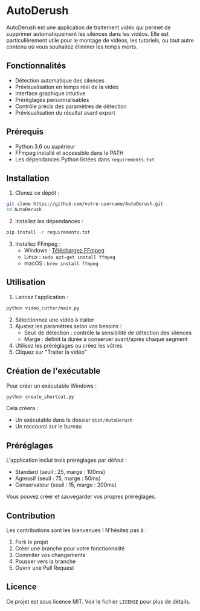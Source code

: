 # AutoDerush

AutoDerush est une application de traitement vidéo qui permet de supprimer automatiquement les silences dans les vidéos. Elle est particulièrement utile pour le montage de vidéos, les tutoriels, ou tout autre contenu où vous souhaitez éliminer les temps morts.

## Fonctionnalités

- Détection automatique des silences
- Prévisualisation en temps réel de la vidéo
- Interface graphique intuitive
- Préréglages personnalisables
- Contrôle précis des paramètres de détection
- Prévisualisation du résultat avant export

## Prérequis

- Python 3.6 ou supérieur
- FFmpeg installé et accessible dans le PATH
- Les dépendances Python listées dans `requirements.txt`

## Installation

1. Clonez ce dépôt :

```bash
git clone https://github.com/votre-username/AutoDerush.git
cd AutoDerush
```

2. Installez les dépendances :

```bash
pip install -r requirements.txt
```

3. Installez FFmpeg :
   - Windows : [Téléchargez FFmpeg](https://ffmpeg.org/download.html)
   - Linux : `sudo apt-get install ffmpeg`
   - macOS : `brew install ffmpeg`

## Utilisation

1. Lancez l'application :

```bash
python video_cutter/main.py
```

2. Sélectionnez une vidéo à traiter
3. Ajustez les paramètres selon vos besoins :
   - Seuil de détection : contrôle la sensibilité de détection des silences
   - Marge : définit la durée à conserver avant/après chaque segment
4. Utilisez les préréglages ou créez les vôtres
5. Cliquez sur "Traiter la vidéo"

## Création de l'exécutable

Pour créer un exécutable Windows :

```bash
python create_shortcut.py
```

Cela créera :
- Un exécutable dans le dossier `dist/AutoDerush`
- Un raccourci sur le bureau

## Préréglages

L'application inclut trois préréglages par défaut :
- Standard (seuil : 25, marge : 100ms)
- Agressif (seuil : 75, marge : 50ms)
- Conservateur (seuil : 15, marge : 200ms)

Vous pouvez créer et sauvegarder vos propres préréglages.

## Contribution

Les contributions sont les bienvenues ! N'hésitez pas à :
1. Fork le projet
2. Créer une branche pour votre fonctionnalité
3. Commiter vos changements
4. Pousser vers la branche
5. Ouvrir une Pull Request

## Licence

Ce projet est sous licence MIT. Voir le fichier `LICENSE` pour plus de détails. 